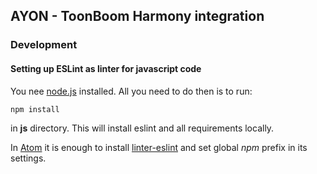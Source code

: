 ## AYON - ToonBoom Harmony integration

### Development

#### Setting up ESLint as linter for javascript code

You nee [node.js](https://nodejs.org/en/) installed. All you need to do then
is to run:

```sh
npm install
```
in **js** directory. This will install eslint and all requirements locally.

In [Atom](https://atom.io/) it is enough to install [linter-eslint](https://atom.io/packages/lintecr-eslint) and set global *npm* prefix in its settings.
